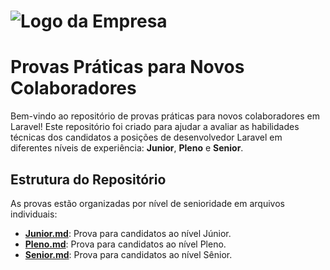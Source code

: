 # ![Logo da Empresa](https://lexxen.com/Group%201000001771.svg)

# Provas Práticas para Novos Colaboradores

Bem-vindo ao repositório de provas práticas para novos colaboradores em Laravel! Este repositório foi criado para ajudar a avaliar as habilidades técnicas dos candidatos a posições de desenvolvedor Laravel em diferentes níveis de experiência: **Junior**, **Pleno** e **Senior**.

## Estrutura do Repositório


As provas estão organizadas por nível de senioridade em arquivos individuais:

- **[Junior.md](junior.md)**: Prova para candidatos ao nível Júnior.
- **[Pleno.md](pleno.md)**: Prova para candidatos ao nível Pleno.
- **[Senior.md](senior.md)**: Prova para candidatos ao nível Sênior.
